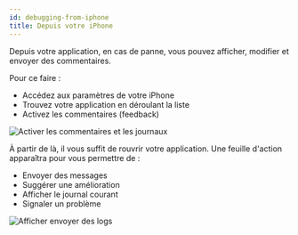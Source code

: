 ```yaml
---
id: debugging-from-iphone
title: Depuis votre iPhone
---
```


Depuis votre application, en cas de panne, vous pouvez afficher, modifier et envoyer des commentaires.

Pour ce faire :
* Accédez aux paramètres de votre iPhone
* Trouvez votre application en déroulant la liste
* Activez les commentaires (feedback)

![Activer les commentaires et les journaux](assets/en/debugging/activate-feedback-logs.png)

À partir de là, il vous suffit de rouvrir votre application. Une feuille d'action apparaîtra pour vous permettre de :
* Envoyer des messages
* Suggérer une amélioration
* Afficher le journal courant
* Signaler un problème

![Afficher envoyer des logs](assets/en/debugging/display-send-logs.png)


